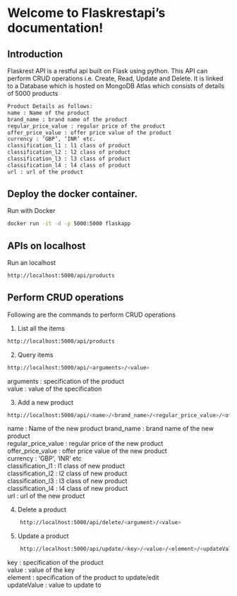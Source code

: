 <!-- Flaskrestapi documentation master file, created by
sphinx-quickstart on Sat Oct 24 21:09:44 2020.
You can adapt this file completely to your liking, but it should at least
contain the root `toctree` directive. -->
# Welcome to Flaskrestapi’s documentation!

## Introduction
Flaskrest API is a restful api built on Flask using python. This API can perform CRUD operations
i.e. Create, Read, Update and Delete. It is linked to a Database which is hosted on MongoDB Atlas
which consists of details of 5000 products  

```bash
Product Details as follows:  
name : Name of the product  
brand_name : brand name of the product  
regular_price_value : regular price of the product  
offer_price_value : offer price value of the product  
currency : ‘GBP’, ‘INR’ etc.  
classification_l1 : l1 class of product  
classification_l2 : l2 class of product  
classification_l3 : l3 class of product  
classification_l4 : l4 class of product  
url : url of the product  
```

## Deploy the docker container.

Run with Docker

```bash
docker run -it -d -p 5000:5000 flaskapp
```

## APIs on localhost

Run an localhost

```bash
http://localhost:5000/api/products
```

## Perform CRUD operations

Following are the commands to perform CRUD operations


1. List all the items

```bash
http://localhost:5000/api/products
```

2. Query items
```bash
http://localhost:5000/api/<arguments>/<value>
```
arguments : specification of the product  
value : value of the specification    


3. Add a new product
```bash
http://localhost:5000/api/<name>/<brand_name>/<regular_price_value>/<offer_price_value>/<currency>/<classification_l1>/<classification_l2>/<classification_l3>/<classification_l4>/<url>
```

name : Name of the new product
brand_name : brand name of the new product  
regular_price_value : regular price of the new product  
offer_price_value : offer price value of the new product  
currency : ‘GBP’, ‘INR’ etc  
classification_l1 : l1 class of new product  
classification_l2 : l2 class of new product  
classification_l3 : l3 class of new product  
classification_l4 : l4 class of new product  
url : url of the new product  


4. Delete a product

```bash
    http://localhost:5000/api/delete/<argument>/<value>
```

5. Update a product
```bash
    http://localhost:5000/api/update/<key>/<value>/<element>/<updateValue>
```
key : specification of the product  
value : value of the key  
element : specification of the product to update/edit  
updateValue : value to update to  
